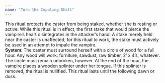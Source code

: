 ```yaml
---
name: "Turn the Impaling Shaft"
---
```


This ritual protects the caster from being staked, whether she is resting or active. While this ritual is in effect, the first stake that would pierce the vampire’s heart disintegrates in the attacker’s hand. A stake merely held near the caster is unaffected; for this ritual to work, the stake must actively be used in an attempt to impale the vampire.<br><b>System</b>: The caster must surround herself with a circle of wood for a full hour. Any wood will work: furniture, sawdust, raw timber, 2’ x 4’s, whatever. The circle must remain unbroken, however. At the end of the hour, the vampire places a wooden splinter under her tongue. If this splinter is removed, the ritual is nullified. This ritual lasts until the following dawn or dusk.
